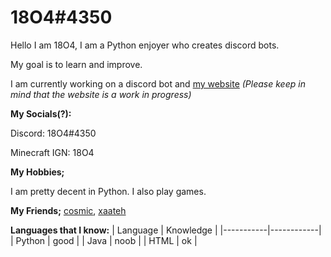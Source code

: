 # 18O4#4350

Hello I am 18O4, I am a Python enjoyer who creates discord bots.

My goal is to learn and improve.

I am currently working on a discord bot and [my website](https://18o4.github.io) *(Please keep in mind that the website is a work in progress)*

<b>My Socials(?):</b>

Discord: 18O4#4350

Minecraft IGN: 18O4

<b>My Hobbies;</b>

I am pretty decent in Python. I also play games.

<b>My Friends;</b>
[cosmic](https://github.com/cosmic-vfx), [xaateh](https://github.com/xaateh)

<b>Languages that I know:</b>
| Language  | Knowledge  |
|-----------|------------|
|  Python   |    good    |
|   Java    |    noob    |
|   HTML    |     ok     |
